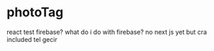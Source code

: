 # photoTag
react
test
firebase?
what do i do with firebase?
no next js yet but cra included
tel gecir